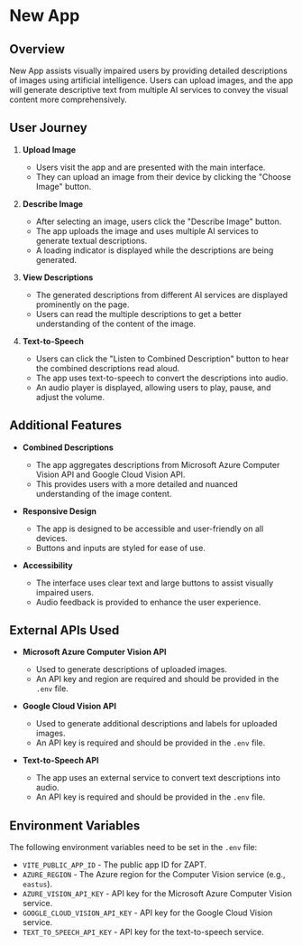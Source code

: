 # New App

## Overview

New App assists visually impaired users by providing detailed descriptions of images using artificial intelligence. Users can upload images, and the app will generate descriptive text from multiple AI services to convey the visual content more comprehensively.

## User Journey

1. **Upload Image**
   - Users visit the app and are presented with the main interface.
   - They can upload an image from their device by clicking the "Choose Image" button.

2. **Describe Image**
   - After selecting an image, users click the "Describe Image" button.
   - The app uploads the image and uses multiple AI services to generate textual descriptions.
   - A loading indicator is displayed while the descriptions are being generated.

3. **View Descriptions**
   - The generated descriptions from different AI services are displayed prominently on the page.
   - Users can read the multiple descriptions to get a better understanding of the content of the image.

4. **Text-to-Speech**
   - Users can click the "Listen to Combined Description" button to hear the combined descriptions read aloud.
   - The app uses text-to-speech to convert the descriptions into audio.
   - An audio player is displayed, allowing users to play, pause, and adjust the volume.

## Additional Features

- **Combined Descriptions**
  - The app aggregates descriptions from Microsoft Azure Computer Vision API and Google Cloud Vision API.
  - This provides users with a more detailed and nuanced understanding of the image content.

- **Responsive Design**
  - The app is designed to be accessible and user-friendly on all devices.
  - Buttons and inputs are styled for ease of use.

- **Accessibility**
  - The interface uses clear text and large buttons to assist visually impaired users.
  - Audio feedback is provided to enhance the user experience.

## External APIs Used

- **Microsoft Azure Computer Vision API**
  - Used to generate descriptions of uploaded images.
  - An API key and region are required and should be provided in the `.env` file.

- **Google Cloud Vision API**
  - Used to generate additional descriptions and labels for uploaded images.
  - An API key is required and should be provided in the `.env` file.

- **Text-to-Speech API**
  - The app uses an external service to convert text descriptions into audio.
  - An API key is required and should be provided in the `.env` file.

## Environment Variables

The following environment variables need to be set in the `.env` file:

- `VITE_PUBLIC_APP_ID` - The public app ID for ZAPT.
- `AZURE_REGION` - The Azure region for the Computer Vision service (e.g., `eastus`).
- `AZURE_VISION_API_KEY` - API key for the Microsoft Azure Computer Vision service.
- `GOOGLE_CLOUD_VISION_API_KEY` - API key for the Google Cloud Vision service.
- `TEXT_TO_SPEECH_API_KEY` - API key for the text-to-speech service.